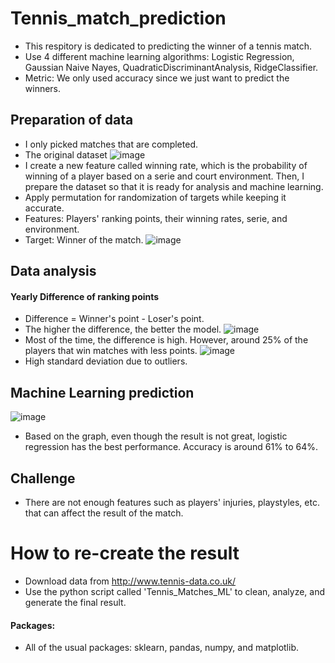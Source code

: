 # Tennis_match_prediction
- This respitory is dedicated to predicting the winner of a tennis match.
- Use 4 different machine learning algorithms: Logistic Regression, Gaussian Naive Nayes, QuadraticDiscriminantAnalysis, RidgeClassifier.
- Metric: We only used accuracy since we just want to predict the winners.

## Preparation of data
- I only picked matches that are completed.
- The original dataset 
![image](https://user-images.githubusercontent.com/89664955/235504749-4e0f3354-185f-4ffe-b54f-8ddbceb877c5.png)
- I create a new feature called winning rate, which is the probability of winning of a player based on a serie and court environment. Then, I prepare the dataset so that it is ready for analysis and machine learning.
- Apply permutation for randomization of targets while keeping it accurate.
- Features: Players' ranking points, their winning rates, serie, and environment.
- Target: Winner of the match.
![image](https://user-images.githubusercontent.com/89664955/235507046-b6513e60-15e3-4a1b-908f-0b214734d330.png)

## Data analysis
#### Yearly Difference of ranking points
- Difference = Winner's point - Loser's point.
- The higher the difference, the better the model.
![image](https://user-images.githubusercontent.com/89664955/235507758-2348cb81-39fe-45e8-8b20-85996aaab664.png)
- Most of the time, the difference is high. However, around 25% of the players that win matches with less points.
![image](https://user-images.githubusercontent.com/89664955/235508059-c04f337e-ee94-49ab-97a0-fc98c1670073.png)
- High standard deviation due to outliers.

## Machine Learning prediction
![image](https://user-images.githubusercontent.com/89664955/235519508-59e6fefc-536e-4f01-a368-11e62e0b9627.png)
- Based on the graph, even though the result is not great, logistic regression has the best performance. Accuracy is around 61% to 64%.
 
## Challenge
- There are not enough features such as players' injuries, playstyles, etc. that can affect the result of the match.

# How to re-create the result
- Download data from http://www.tennis-data.co.uk/
- Use the python script called 'Tennis_Matches_ML' to clean, analyze, and generate the final result.

#### Packages:
- All of the usual packages: sklearn, pandas, numpy, and matplotlib.
